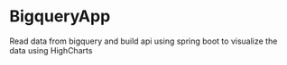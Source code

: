 # BigqueryApp
Read data from bigquery and build api using spring boot to visualize the data using HighCharts 

